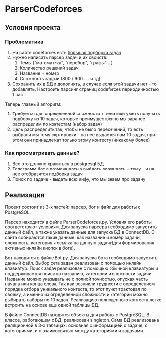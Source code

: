 # ParserCodeforces

## Условия проекта
### Проблематика

1. На сайте codeforces есть [большая подборка задач](https://codeforces.com/problemset?order=BY_SOLVED_DESC)
2. Нужно написать парсер задач и их свойств:
    1. Темы (”математика”, “перебор”, “графы” …)
    2. Количество решений задач
    3. Название + номер
    4. Сложность задачи (800 / 900 …. и тд)
3. Сохранить их в БД и дополнять, в случае если этой задачи нет - то добавлять. Настроить парсинг страниц codeforces периодичностью 1 час

Теперь главный алгоритм:

1. Требуется для определенной сложности + тематики уметь получать подборку из 10 задач, которые преимущественно мы заранее распределим по контестам (набор задач)
2. Цель распределить так, чтобы не было пересечений, то есть выбрали мы тему сортировки - на нее выдается нам 10 задач, при этом они принадлежат только этому контесту (никакому более)

### **Как просматривать данные?**

1. Все это должно храниться в postgresql БД
2. Телеграмм бот с возможностью выбрать сложность + тему - и на нее отобразятся подборка задач
3. Поиск по задаче - выдать всю инфу, что мы знаем про задачу
## Реализация
  Проект состоит из 3-х частей: парсер, бот и файл для работы с PostgreSQL.
  
Парсер находится в файле ParserCodeforces.py. Условия его работы соответствуют условиям. Для запуска парсера необходимо запустить данный файл, а также указать данные для запуска БД в ConnectDB.
С сайта собираются такие данные: как название и номер задачи, сложность, категория и ссылка на данную задачу(для формирования активных инлайн кнопок в боте).

Бот находится в файле Bot.py. Для запуска бота необходимо запустить данный файл. Выбор сета задач реализован с помощью инлайн клавиатур. Поиск задач реализован с помощью обычной клавиатуры и поддерживается поиск по названию, категории и сложности задачи. Название можно указывать не с полной точностью, опуская часть начала или конца слова. Так как возникли трудности с определением порядка отбора уникального контеста, то этот пункт трактовал по своему, а именно из определенной сложности и категории можно выбирать наборы по 10 задач. Реализацию полноценного контеста легко встроить на основе еще одной таблицы БД.

В файле ConnectDB находятся объекты для работы с PostgreSQL. В классе, работающем с БД, реализован singleton. Сама БД реализована реляционной в 3-х таблицах: основная с информацией о задаче, с категориями, и с взаимосвязью между категориями и задачами.
